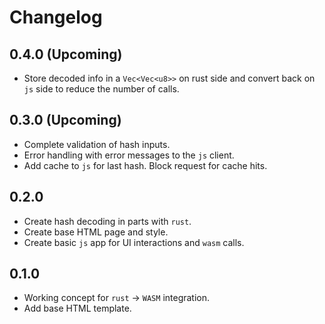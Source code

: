 # Changelog

## 0.4.0 (Upcoming)
- Store decoded info in a `Vec<Vec<u8>>` on rust side and convert back on `js` side to reduce the number of calls.

## 0.3.0 (Upcoming)
- Complete validation of hash inputs.
- Error handling with error messages to the `js` client.
- Add cache to `js` for last hash. Block request for cache hits.

## 0.2.0
- Create hash decoding in parts with `rust`.
- Create base HTML page and style.
- Create basic `js` app for UI interactions and `wasm` calls.

## 0.1.0
- Working concept for `rust` -> `WASM` integration.
- Add base HTML template.
